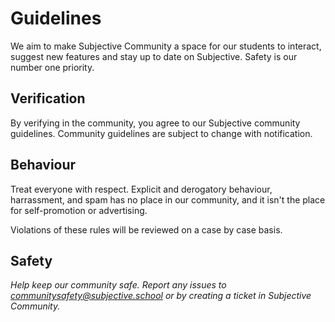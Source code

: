 # Guidelines
We aim to make Subjective Community a space for our students to interact, suggest new features and stay up to date on Subjective.
Safety is our number one priority.

## Verification

By verifying in the community, you agree to our Subjective community guidelines. Community guidelines are subject to change with notification.

## Behaviour
Treat everyone with respect.
Explicit and derogatory behaviour, harrassment, and spam has no place in our community, and it isn't the place for self-promotion or advertising.

Violations of these rules will be reviewed on a case by case basis.

## Safety
*Help keep our community safe. Report any issues to communitysafety@subjective.school or by creating a ticket in Subjective Community.*